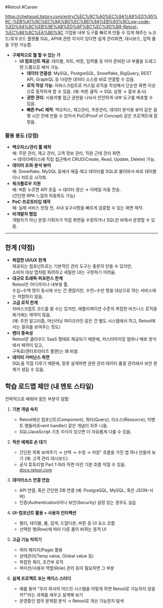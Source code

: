 #Retool #Career 

https://chetgood.tistory.com/entry/%EC%9C%A0%EC%9A%A9%ED%95%9C-%EB%A1%9C%EC%9A%B0%EC%BD%94%EB%93%9CLow-code-%ED%94%8C%EB%9E%AB%ED%8F%BC%EC%9D%B8-Retool-%EC%86%8C%EA%B0%9C
기업용 내부 도구를 빠르게 만들 수 있게 해주는 노코드/로우코드 플랫폼
SQL, API에 관한 지식이 있다면 쉽게 관리화면, 대시보드, 입력 폼을 구현 가능함.

- **구체적으로 뭘 할 수 있는 가**
	- **UI 컴포넌트 제공**: 테이블, 차트, 버튼, 입력폼 등 이미 준비된 UI 부품을 드래그 앤 드롭으로 배치 가능.
	  - **데이터 연결성**: MySQL, PostgreSQL, Snowflake, BigQuery, REST API, GraphQL 등 다양한 데이터 소스랑 바로 연결할 수 있음.
	  - **로직 작성 가능**: 자바스크립트로 커스텀 로직을 작성해서 단순한 화면 이상으로 동작하게 할 수 있음. (예: 버튼 클릭 → SQL 실행 → 결과 표시)
	  - **권한 관리**: 사용자별 접근 권한을 나눠서 안전하게 내부 도구를 배포할 수 있음.
	  - **빠른 PoC 제작**: 백오피스, 재고관리, 주문관리, 데이터 분석용 뷰어 같은 걸 몇 시간 안에 만들 수 있어서 PoC(Proof of Concept) 같은 프로젝트에 잘 맞음.
### 활용 용도 (강점)

- **백오피스/관리 툴 제작**  
    예: 주문 관리, 재고 관리, 고객 정보 관리, 직원 근태 관리 화면.  
    → 데이터베이스에 직접 접근해서 CRUD(Create, Read, Update, Delete) 가능.
- **데이터 조회·분석 뷰어**  
    예: Snowflake, MySQL 등에서 매출·재고 데이터를 SQL로 불러와서 바로 테이블이나 차트로 시각화.
- **워크플로우 지원**  
    예: 버튼 누르면 API 호출 → 데이터 갱신 → 이메일 자동 전송.  
    (간단한 RPA 느낌의 자동화도 가능)
- **PoC·프로토타입 제작**  
    예: 실제 서비스 런칭 전, 사내 요구사항을 빠르게 검증할 수 있는 화면 제작.
- **비개발자 협업**  
    개발자가 아닌 운영·기획자가 직접 화면을 수정하거나 SQL만 바꿔서 운영할 수 있음.
    

---
## 한계 (약점)

- **복잡한 UI/UX 한계**  
    제공되는 컴포넌트로는 기본적인 관리 도구는 충분히 만들 수 있지만,  
    소비자 대상 앱처럼 화려하고 세밀한 UI는 구현하기 어려움.
- **대규모 트래픽·퍼포먼스 한계**  
    Retool은 어디까지나 내부용 툴.  
    수십~수백 명이 동시에 쓰는 건 괜찮지만, 수천~수만 명을 대상으로 하는 서비스에는 적합하지 않음.
- **고급 로직 한계**  
    자바스크립트 코드를 쓸 수는 있지만, 애플리케이션 수준의 복잡한 비즈니스 로직을 짜기에는 제약이 많음.  
    (예: 추천 알고리즘, 머신러닝 파이프라인 같은 건 별도 시스템에서 하고, Retool에서는 결과를 보여주는 정도)
- **벤더 종속성**  
    Retool은 클라우드 SaaS 형태로 제공되기 때문에, 커스터마이징 범위나 배포 방식에서 제약이 있고,  
    구독료(엔터프라이즈 플랜)는 꽤 비쌈.
- **데이터 거버넌스 측면**  
    SQL을 직접 다루기 때문에, 잘못 설계하면 권한 관리·데이터 품질 관리에서 보안 문제가 생길 수 있음.
## 학습 로드맵 제안 (내 멘토 스타일)
전략적으로 배워야 힘든 부분이 덜함:

1. **기본 개념 숙지**
    - Retool에선 컴포넌트(Component), 쿼리(Query), 리소스(Resource), 이벤트 핸들러(Event handler) 같은 개념이 자주 나옴.
    - SQL/JavaScript 기초 지식이 있으면 더 자유롭게 다룰 수 있음.
        
2. **작은 예제로 손 대기**
    - 간단한 목록 보여주기 → 선택 → 수정 → 저장” 흐름을 가진 앱 하나 만들어 보기 (예: 고객 관리 대시보드).
    - 공식 튜토리얼 Part 1 따라 하면 이런 기본 흐름 익힐 수 있음. [docs.retool.com](https://docs.retool.com/apps/tutorial?utm_source=chatgpt.com)
        
3. **데이터소스 연결 연습**
    - API 연결, 혹은 간단한 DB 연결 (예: PostgreSQL, MySQL, 혹은 JSON-서버)
    - 인증(Authentication)이나 보안(Security) 설정 있는 경우도 실습
        
4. **UI-컴포넌트 활용 + 사용자 인터랙션**
    - 필터, 테이블, 폼, 검색, 드랍다운, 버튼 등 UI 요소 조합
    - 선택한 행(Row)에 따라 다른 폼이 바뀌는 동적 UI
        
5. **고급 기능 익히기**
    - 여러 페이지(Page) 활용
    - 상태관리(Temp value, Global value 등)
    - 복잡한 쿼리, 조건부 로직
    - 퍼미션/사용자 역할(Role) 관리 등이 필요하면 그 부분
        
6. **실제 프로젝트 또는 케이스 스터디**
    - 예를 들어 “우리 회사의 어드민 시스템을 이렇게 하면 Retool로 가능하지 않을까?”라는 과제를 세우고 설계해 보기
    - 운영중인 앱의 문제점 분석 → Retool로 개선 가능한지 탐색
